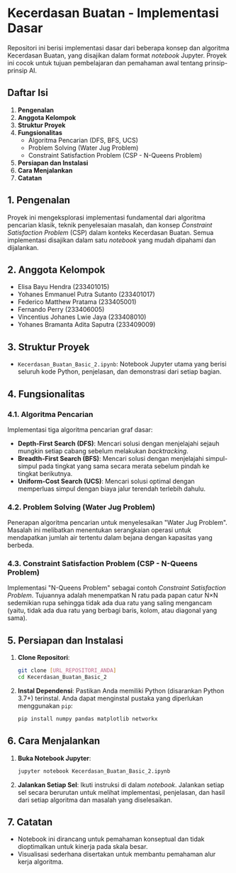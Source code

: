 # Kecerdasan Buatan - Implementasi Dasar

Repositori ini berisi implementasi dasar dari beberapa konsep dan algoritma Kecerdasan Buatan, yang disajikan dalam format _notebook_ Jupyter. Proyek ini cocok untuk tujuan pembelajaran dan pemahaman awal tentang prinsip-prinsip AI.

## Daftar Isi

1.  **Pengenalan**
2.  **Anggota Kelompok**
3.  **Struktur Proyek**
4.  **Fungsionalitas**
    - Algoritma Pencarian (DFS, BFS, UCS)
    - Problem Solving (Water Jug Problem)
    - Constraint Satisfaction Problem (CSP - N-Queens Problem)
5.  **Persiapan dan Instalasi**
6.  **Cara Menjalankan**
7.  **Catatan**

## 1. Pengenalan

Proyek ini mengeksplorasi implementasi fundamental dari algoritma pencarian klasik, teknik penyelesaian masalah, dan konsep _Constraint Satisfaction Problem_ (CSP) dalam konteks Kecerdasan Buatan. Semua implementasi disajikan dalam satu _notebook_ yang mudah dipahami dan dijalankan.

## 2. Anggota Kelompok

- Elisa Bayu Hendra (233401015)
- Yohanes Emmanuel Putra Sutanto (233401017)
- Federico Matthew Pratama (233405001)
- Fernando Perry (233406005)
- Vincentius Johanes Lwie Jaya (233408010)
- Yohanes Bramanta Adita Saputra (233409009)

## 3. Struktur Proyek

- `Kecerdasan_Buatan_Basic_2.ipynb`: Notebook Jupyter utama yang berisi seluruh kode Python, penjelasan, dan demonstrasi dari setiap bagian.

## 4. Fungsionalitas

### 4.1. Algoritma Pencarian

Implementasi tiga algoritma pencarian graf dasar:

- **Depth-First Search (DFS)**: Mencari solusi dengan menjelajahi sejauh mungkin setiap cabang sebelum melakukan _backtracking_.
- **Breadth-First Search (BFS)**: Mencari solusi dengan menjelajahi simpul-simpul pada tingkat yang sama secara merata sebelum pindah ke tingkat berikutnya.
- **Uniform-Cost Search (UCS)**: Mencari solusi optimal dengan memperluas simpul dengan biaya jalur terendah terlebih dahulu.

### 4.2. Problem Solving (Water Jug Problem)

Penerapan algoritma pencarian untuk menyelesaikan "Water Jug Problem". Masalah ini melibatkan menentukan serangkaian operasi untuk mendapatkan jumlah air tertentu dalam bejana dengan kapasitas yang berbeda.

### 4.3. Constraint Satisfaction Problem (CSP - N-Queens Problem)

Implementasi "N-Queens Problem" sebagai contoh _Constraint Satisfaction Problem_. Tujuannya adalah menempatkan N ratu pada papan catur N×N sedemikian rupa sehingga tidak ada dua ratu yang saling mengancam (yaitu, tidak ada dua ratu yang berbagi baris, kolom, atau diagonal yang sama).

## 5. Persiapan dan Instalasi

1.  **Clone Repositori**:

    ```bash
    git clone [URL_REPOSITORI_ANDA]
    cd Kecerdasan_Buatan_Basic_2
    ```

2.  **Instal Dependensi**:
    Pastikan Anda memiliki Python (disarankan Python 3.7+) terinstal. Anda dapat menginstal pustaka yang diperlukan menggunakan `pip`:
    ```bash
    pip install numpy pandas matplotlib networkx
    ```

## 6. Cara Menjalankan

1.  **Buka Notebook Jupyter**:

    ```bash
    jupyter notebook Kecerdasan_Buatan_Basic_2.ipynb
    ```

2.  **Jalankan Setiap Sel**:
    Ikuti instruksi di dalam _notebook_. Jalankan setiap sel secara berurutan untuk melihat implementasi, penjelasan, dan hasil dari setiap algoritma dan masalah yang diselesaikan.

## 7. Catatan

- Notebook ini dirancang untuk pemahaman konseptual dan tidak dioptimalkan untuk kinerja pada skala besar.
- Visualisasi sederhana disertakan untuk membantu pemahaman alur kerja algoritma.
